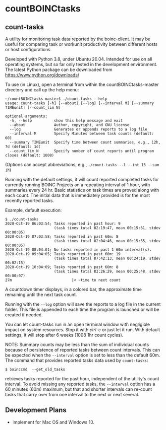 # countBOINCtasks

## count-tasks

A utility for monitoring task data reported by the boinc-client. 
It may be useful for comparing task or workunit productivity between 
different hosts or host configurations.

Developed with Python 3.8, under Ubuntu 20.04. Intended for use on all 
operating systems, but so far only tested in the development environment. 
The latest Python package can be downloaded from https://www.python.org/downloads/

To use (in Linux), open a terminal from within the countBOINCtasks-master 
directory and call up the help menu: 
```
~/countBOINCtasks-master$ ./count-tasks --help
usage: count-tasks [-h] [--about] [--log] [--interval M] [--summary TIMEunit] [--count_lim N]

optional arguments:
  -h, --help          show this help message and exit
  --about             Author, copyright, and GNU license
  --log               Generates or appends reports to a log file
  --interval M        Specify Minutes between task counts (default: 60)
  --summary TIMEunit  Specify time between count summaries, e.g., 12h, 7d (default: 1d)
  --count_lim N       Specify number of count reports until program closes (default: 1008)

```
(Options can accept abbreviations, e.g., `./count-tasks --l --int 15 --sum 1h`)

Running with the default settings, it will count reported completed tasks
for currently running BOINC Projects on a repeating interval of 1 hour, with 
summaries every 24 hr. Basic statistics on task times are proved along with 
each count. The initial data that is immediately provided is for the most 
recently reported tasks.

Example, default execution:
```
$ ./count-tasks
2020-Oct-19 06:03:54; Tasks reported in past hour: 9
                      (task times total 02:19:47, mean 00:15:31, stdev 00:00:05)
2020-Oct-19 07:03:58; Tasks reported in past 60m: 8
                      (task times total 02:04:46, mean 00:15:35, stdev 00:00:05)
2020-Oct-19 08:04:01; No tasks reported in past 1 60m interval(s).
2020-Oct-19 09:04:05; Tasks reported in past 60m: 19
                      (task times total 07:42:13, mean 00:24:19, stdev 00:02:15)
2020-Oct-19 10:04:09; Tasks reported in past 60m: 8
                      (task times total 03:26:29, mean 00:25:48, stdev 00:00:07)
27m                           |< ~time to next count
```
A countdown timer displays, in a colored bar, the approximate time remaining
 until the next task count.
 
Running with the `--log` option will save the reports to a log file in the 
current folder. This file is appended to each time the program is launched or 
will be created if needed.

You can let count-tasks run in an open terminal window with negligible impact 
on system resources. Stop it with *ctrl-c* or just let it run. With default 
settings, it will stop after 6 weeks (1008 1hr count cycles).

NOTE: Summary counts may be less than the sum of individual counts because of 
persistence of reported tasks between count intervals. This can be expected
 when the `--interval` option is set to less than the default 60m. 
 The command that provides reported tasks data used by `count-tasks`: 
 ```
$ boinccmd  --get_old_tasks 
```
retrieves tasks reported for the past hour, independent of the utility's 
count interval. To avoid missing any reported tasks, the `--interval` option 
has a 60 minutes (60m) maximum, but that and shorter intervals can re-count 
tasks that carry over from one interval to the next or next several.

## Development Plans
* Implement for Mac OS and Windows 10.
